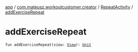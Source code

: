 [app](../../index.md) / [com.mateusz.workoutcustomer.creator](../index.md) / [RepeatActivity](index.md) / [addExerciseRepeat](./add-exercise-repeat.md)

# addExerciseRepeat

`fun addExerciseRepeat(view: `[`View`](https://developer.android.com/reference/android/view/View.html)`): `[`Unit`](https://kotlinlang.org/api/latest/jvm/stdlib/kotlin/-unit/index.html)